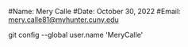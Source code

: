#Name: Mery Calle
#Date: October 30, 2022
#Email: mery.calle81@myhunter.cuny.edu

git config --global user.name 'MeryCalle'
